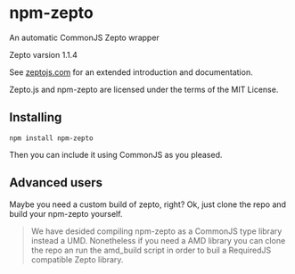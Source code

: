 npm-zepto
=========

An automatic CommonJS Zepto wrapper

Zepto varsion 1.1.4

See [zeptojs.com](http://zeptojs.com/) for an extended introduction and documentation.

Zepto.js and npm-zepto are licensed under the terms of the MIT License.

## Installing

```
npm install npm-zepto
```

Then you can include it using CommonJS as you pleased.

## Advanced users

Maybe you need a custom build of zepto, right? Ok, just clone the repo and build your npm-zepto yourself.

> We have desided compiling npm-zepto as a CommonJS type library instead a UMD.
> Nonetheless if you need a AMD library you can clone the repo an run the amd_build script in order to buil a RequiredJS compatible Zepto library.
